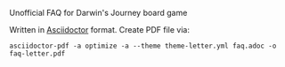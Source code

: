 Unofficial FAQ for Darwin's Journey board game

Written in [Asciidoctor](https://docs.asciidoctor.org/asciidoc/latest/syntax-quick-reference/) format. Create PDF file via:

~~~
asciidoctor-pdf -a optimize -a --theme theme-letter.yml faq.adoc -o faq-letter.pdf
~~~
